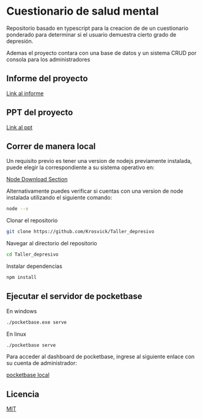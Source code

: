 # Cuestionario de salud mental  
Repositorio basado en typescript para la creacion de
de un cuestionario ponderado para determinar si el
usuario demuestra cierto grado de depresión.

Ademas el proyecto contara con una base de datos y
un sistema CRUD por consola para los administradores
## Informe del proyecto

[Link al informe](https://universidadarturoprat230-my.sharepoint.com/:w:/g/personal/fvirgilio_estudiantesunap_cl/Ef3v6LOrwWBPhS_KgbiwHLMBq8mVK0SEnSri9b31jgvAvw?e=aFVIlV)

## PPT del proyecto
[Link al ppt](https://universidadarturoprat230-my.sharepoint.com/:p:/g/personal/fvirgilio_estudiantesunap_cl/EYuqWZl5bgtPldMxotVnV3YBJMOzZTbO-5kR6BM70pthlA?e=E9dV3X)
## Correr de manera local

Un requisito previo es tener una version de nodejs
previamente instalada, puede elegir la correspondiente
a su sistema operativo en:

[Node Download Section](https://nodejs.org/en/download/)

Alternativamente puedes verificar si cuentas con una version
de node instalada utilizando el siguiente comando:

~~~bash  
node --v
~~~

Clonar el repositorio  

~~~bash  
git clone https://github.com/Krosvick/Taller_depresivo
~~~

Navegar al directorio del repositorio 

~~~bash  
cd Taller_depresivo
~~~

Instalar dependencias  

~~~bash  
npm install
~~~
## Ejecutar el servidor de pocketbase

En windows 

~~~bash
./pocketbase.exe serve 
~~~

En linux
~~~bash
./pocketbase serve
~~~

Para acceder al dashboard de pocketbase, ingrese al siguiente enlace con su cuenta de administrador:

[pocketbase local](http://127.0.0.1:8090/_/)

## Licencia

[MIT](https://choosealicense.com/licenses/mit/)
